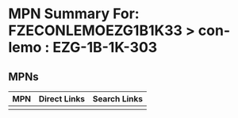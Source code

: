 



# MPN Summary For: FZECONLEMOEZG1B1K33 > con-lemo : EZG-1B-1K-303

## MPNs
  

|MPN|Direct Links|Search Links|
| :--- | :--- | :--- |
||||
